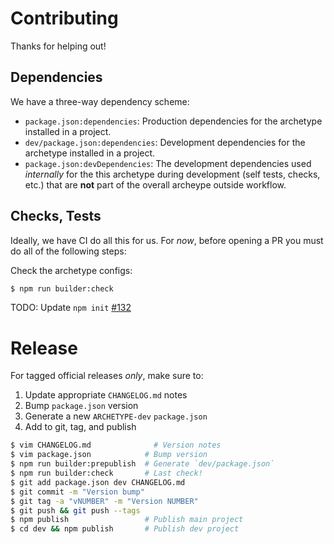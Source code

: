 Contributing
============

Thanks for helping out!

## Dependencies

We have a three-way dependency scheme:

* `package.json:dependencies`: Production dependencies for the archetype
  installed in a project.
* `dev/package.json:dependencies`: Development dependencies for the archetype
  installed in a project.
* `package.json:devDependencies`: The development dependencies used _internally_
  for the this archetype during development (self tests, checks, etc.) that
  are **not** part of the overall archeype outside workflow.

## Checks, Tests

Ideally, we have CI do all this for us. For _now_, before opening a PR you must
do all of the following steps:

Check the archetype configs:

```sh
$ npm run builder:check
```

TODO: Update `npm init` [#132](https://gecgithub01.walmart.com/electrode/electrode-archetype-react-app/issues/132)


# Release

For tagged official releases _only_, make sure to:

1. Update appropriate `CHANGELOG.md` notes
2. Bump `package.json` version
3. Generate a new `ARCHETYPE-dev` `package.json`
4. Add to git, tag, and publish

```sh
$ vim CHANGELOG.md              # Version notes
$ vim package.json            # Bump version
$ npm run builder:prepublish  # Generate `dev/package.json`
$ npm run builder:check       # Last check!
$ git add package.json dev CHANGELOG.md
$ git commit -m "Version bump"
$ git tag -a "vNUMBER" -m "Version NUMBER"
$ git push && git push --tags
$ npm publish                 # Publish main project
$ cd dev && npm publish       # Publish dev project
```
